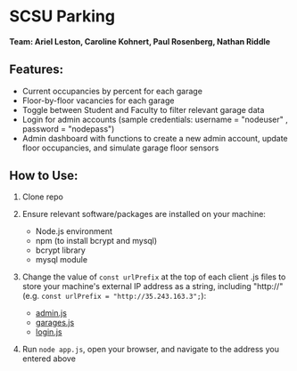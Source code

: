 SCSU Parking
=====

#### Team: Ariel Leston, Caroline Kohnert, Paul Rosenberg, Nathan Riddle

## Features:
* Current occupancies by percent for each garage
* Floor-by-floor vacancies for each garage
* Toggle between Student and Faculty to filter relevant garage data
* Login for admin accounts (sample credentials: username = "nodeuser" , password = "nodepass")
* Admin dashboard with functions to create a new admin account, update floor occupancies, and simulate garage floor sensors


## How to Use:
1. Clone repo
2. Ensure relevant software/packages are installed on your machine:
   * Node.js environment
   * npm (to install bcrypt and mysql)
   * bcrypt library
   * mysql module

3. Change the value of `const urlPrefix` at the top of each client .js files to store your machine's external IP address as a string, including "http://" (e.g. `const urlPrefix = "http://35.243.163.3";`):
   * [admin.js](/public_html/js/admin.js)
   * [garages.js](/public_html/js/garages.js)
   * [login.js](/public_html/js/login.js)

4. Run `node app.js`, open your browser, and navigate to the address you entered above



